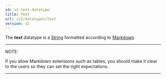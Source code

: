 ```yaml
---
id: v2-text-datatype
title: Text
url: /v2/datatypes/text
version: v2
---
```


The **text** datatype is a [String](/datatypes/string) formatted according to
[Markdown](@markdown).

***
NOTE:

If you allow Markdown extensions such as tables, you should make it clear to
the users so they can set the right expectations.
***

